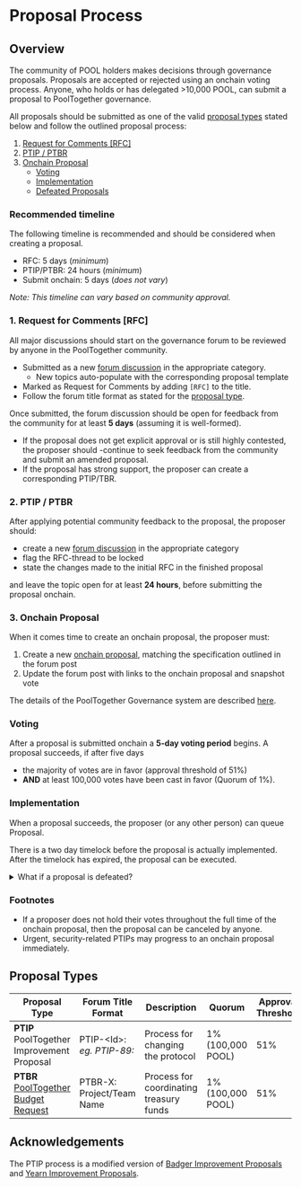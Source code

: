 # Proposal Process

## Overview

The community of POOL holders makes decisions through governance proposals. Proposals are accepted or rejected using an onchain voting process. Anyone, who holds or has delegated >10,000 POOL, can submit a proposal to PoolTogether governance.

All proposals should be submitted as one of the valid [proposal types](./#proposal-types) stated below and follow the outlined proposal process:

1. [Request for Comments \[RFC\]](./#1.-forum-post)
2. [PTIP / PTBR](./#2.-community-feedback)
3. [Onchain Proposal](./#4.-on-chain-proposal)
   * [Voting](./#voting)
   * [Implementation](./#implementation)
   * [Defeated Proposals](./#what-if-a-proposal-is-defeated)

### Recommended timeline

The following timeline is recommended and should be considered when creating a proposal.

* RFC: 5 days (_minimum_)
* PTIP/PTBR: 24 hours (_minimum_)
* Submit onchain: 5 days (_does not vary_)

_Note: This timeline can vary based on community approval._

### 1. Request for Comments \[RFC]

All major discussions should start on the governance forum to be reviewed by anyone in the PoolTogether community.&#x20;

* Submitted as a new [forum discussion](https://gov.pooltogether.com/) in the appropriate category.
  * New topics auto-populate with the corresponding proposal template
* Marked as Request for Comments by adding `[RFC]` to the title.
* Follow the forum title format as stated for the [proposal type](notion://www.notion.so/o/-M58QKDDuY724c-sqMF4/s/-MjVmQloS14HsmiACMUz-887967055/\~/changes/131/pooltogether/governance/proposal-process#proposal-types).

Once submitted, the forum discussion should be open for feedback from the community for at least **5 days** (assuming it is well-formed).

* If the proposal does not get explicit approval or is still highly contested, the proposer should -continue to seek feedback from the community and submit an amended proposal.
* If the proposal has strong support, the proposer can create a corresponding PTIP/TBR.

### 2. PTIP / PTBR

After applying potential community feedback to the proposal, the proposer should:

* create a new [forum discussion](https://gov.pooltogether.com/) in the appropriate category
* flag the RFC-thread to be locked
* state the changes made to the initial RFC in the finished proposal

and leave the topic open for at least **24 hours**, before submitting the proposal onchain.

### 3. Onchain Proposal

When it comes time to create an onchain proposal, the proposer must:

1. Create a new [onchain proposal](https://vote.pooltogether.com/), matching the specification outlined in the forum post
2. Update the forum post with links to the onchain proposal and snapshot vote

The details of the PoolTogether Governance system are described [here](../voting-and-delegation-101.md).

### Voting

After a proposal is submitted onchain a **5-day voting period** begins. A proposal succeeds, if after five days

* the majority of votes are in favor (approval threshold of 51%)
* **AND** at least 100,000 votes have been cast in favor (Quorum of 1%).

### Implementation

When a proposal succeeds, the proposer (or any other person) can queue Proposal.

There is a two day timelock before the proposal is actually implemented. After the timelock has expired, the proposal can be executed.

<details>

<summary>What if a proposal is defeated?</summary>

In case a proposal does not pass a governance vote, the proposal will not be executed. If the proposer wishes to iterate on a proposal that has been rejected, they should:

1. Create a new proposal thread on the Forum.
2. Include a link to the first proposal that did not pass.
3. Clearly identify what has changed in the new proposal.

</details>

### Footnotes

* If a proposer does not hold their votes throughout the full time of the onchain proposal, then the proposal can be canceled by anyone.
* Urgent, security-related PTIPs may progress to an onchain proposal immediately.

## Proposal Types

<table><thead><tr><th width="340">Proposal Type </th><th width="188">Forum Title Format</th><th width="231">Description</th><th width="193">Quorum</th><th width="189">Approval Threshold</th><th data-hidden></th></tr></thead><tbody><tr><td><strong>PTIP</strong> <br>PoolTogether Improvement Proposal</td><td>PTIP-&#x3C;Id>: <br><em>eg. PTIP-89:</em></td><td>Process for changing the protocol </td><td>1% (100,000 POOL)</td><td>51%</td><td></td></tr><tr><td><strong>PTBR</strong> <br><a href="pt-budget-requests.md">PoolTogether Budget Request</a></td><td>PTBR-X: Project/Team Name</td><td>Process for coordinating treasury funds</td><td>1% (100,000 POOL)</td><td>51%</td><td></td></tr></tbody></table>

## **Acknowledgements**

The PTIP process is a modified version of [Badger Improvement Proposals](https://forum.badger.finance/t/about-the-bip-badger-improvement-proposals-category/20) and [Yearn Improvement Proposals](https://github.com/yearn/YIPS/blob/master/yip-X.md).
